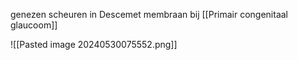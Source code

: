genezen scheuren in Descemet membraan bij [[Primair congenitaal glaucoom]]

![[Pasted image 20240530075552.png]]